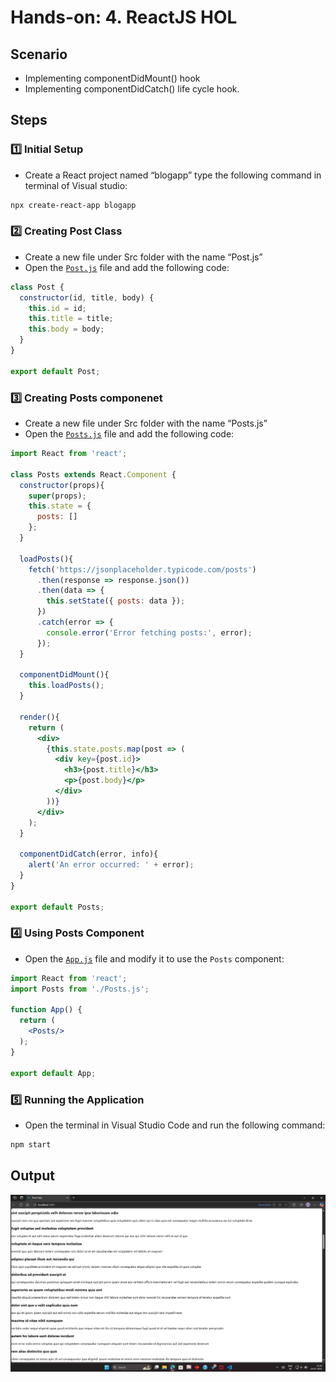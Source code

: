 # Hands-on: 4. ReactJS HOL

## Scenario
*	Implementing componentDidMount() hook
*	Implementing componentDidCatch() life cycle hook.

## Steps
### 1️⃣ Initial Setup
* Create a React project named “blogapp” type the following command in terminal of Visual studio:
```bash
npx create-react-app blogapp
```

### 2️⃣ Creating Post Class
* Create a new file under Src folder with the name “Post.js”
* Open the [`Post.js`](./Code/blogapp/src/Post.js) file and add the following code:
```jsx
class Post {
  constructor(id, title, body) {
    this.id = id;
    this.title = title;
    this.body = body;
  }
}

export default Post;
```

### 3️⃣ Creating Posts componenet
* Create a new file under Src folder with the name “Posts.js”
* Open the [`Posts.js`](./Code/blogapp/src/Posts.js) file and add
the following code:
```jsx
import React from 'react';

class Posts extends React.Component {
  constructor(props){
    super(props);
    this.state = {
      posts: []
    };
  }

  loadPosts(){
    fetch('https://jsonplaceholder.typicode.com/posts')
      .then(response => response.json())
      .then(data => {
        this.setState({ posts: data });
      })
      .catch(error => {
        console.error('Error fetching posts:', error);
      });
  }

  componentDidMount(){
    this.loadPosts();
  }

  render(){
    return (
      <div>
        {this.state.posts.map(post => (
          <div key={post.id}>
            <h3>{post.title}</h3>
            <p>{post.body}</p>
          </div>
        ))}
      </div>
    ); 
  }

  componentDidCatch(error, info){
    alert('An error occurred: ' + error);
  }
}

export default Posts;
```

### 4️⃣ Using Posts Component
* Open the [`App.js`](./Code/blogapp/src/App.js) file and modify it to use the `Posts` component:
```jsx
import React from 'react';
import Posts from './Posts.js';

function App() {
  return (
    <Posts/>
  );
}

export default App;
```

### 5️⃣ Running the Application
* Open the terminal in Visual Studio Code and run the following command:
```bash
npm start
```

## Output

![`Output`](./Output/Output.png)